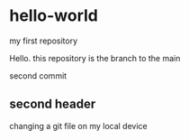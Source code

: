 # hello-world
my first repository


Hello. this repository is the branch to the main

second commit

## second header 

changing a git file on my local device
